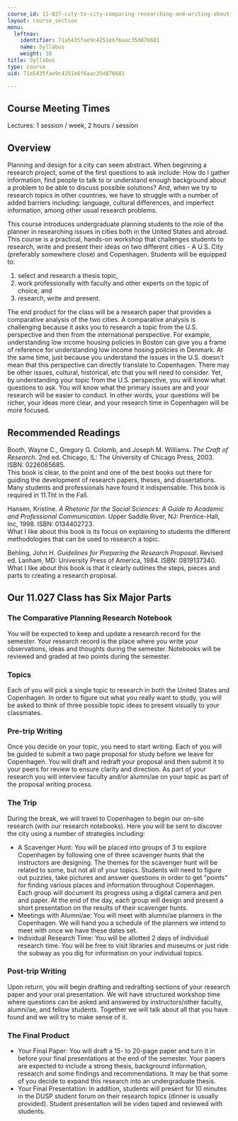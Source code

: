 ```yaml
---
course_id: 11-027-city-to-city-comparing-researching-and-writing-about-cities-spring-2006
layout: course_section
menu:
  leftnav:
    identifier: 71a5435fae9c4251e6f6aac35d876681
    name: Syllabus
    weight: 10
title: Syllabus
type: course
uid: 71a5435fae9c4251e6f6aac35d876681

---
```


Course Meeting Times
--------------------

Lectures: 1 session / week, 2 hours / session

Overview
--------

Planning and design for a city can seem abstract. When beginning a research project, some of the first questions to ask include: How do I gather information, find people to talk to or understand enough background about a problem to be able to discuss possible solutions? And, when we try to research topics in other countries, we have to struggle with a number of added barriers including: language, cultural differences, and imperfect information, among other usual research problems.

This course introduces undergraduate planning students to the role of the planner in researching issues in cities both in the United States and abroad. This course is a practical, hands-on workshop that challenges students to research, write and present their ideas on two different cities - A U.S. City (preferably somewhere close) and Copenhagen. Students will be equipped to:

1.  select and research a thesis topic,
2.  work professionally with faculty and other experts on the topic of choice, and
3.  research, write and present.

The end product for the class will be a research paper that provides a comparative analysis of the two cities. A comparative analysis is challenging because it asks you to research a topic from the U.S. perspective and then from the international perspective. For example, understanding low income housing policies in Boston can give you a frame of reference for understanding low income hosing policies in Denmark. At the same time, just because you understand the issues in the U.S. doesn't mean that this perspective can directly translate to Copenhagen. There may be other issues, cultural, historical, etc that you will need to consider. Yet, by understanding your topic from the U.S. perspective, you will know what questions to ask. You will know what the primary issues are and your research will be easier to conduct. In other words, your questions will be richer, your ideas more clear, and your research time in Copenhagen will be more focused.

Recommended Readings
--------------------

Booth, Wayne C., Gregory G. Colomb, and Joseph M. Williams. _The Craft of Research_. 2nd ed. Chicago, IL: The University of Chicago Press, 2003. ISBN: 0226065685.  
This book is clear, to the point and one of the best books out there for guiding the development of research papers, theses, and dissertations. Many students and professionals have found it indispensable. This book is required in 11.Tht in the Fall.

Hansen, Kristine. _A Rhetoric for the Social Sciences: A Guide to Academic and Professional Communication_. Upper Saddle River, NJ: Prentice-Hall, Inc, 1998. ISBN: 0134402723.  
What I like about this book is its focus on explaining to students the different methodologies that can be used to research a topic.

Behling, John H. _Guidelines for Preparing the Research Proposal_. Revised ed. Lanham, MD: University Press of America, 1984. ISBN: 0819137340.  
What I like about this book is that it clearly outlines the steps, pieces and parts to creating a research proposal.

Our 11.027 Class has Six Major Parts
------------------------------------

### The Comparative Planning Research Notebook

You will be expected to keep and update a research record for the semester. Your research record is the place where you write your observations, ideas and thoughts during the semester. Notebooks will be reviewed and graded at two points during the semester.

### Topics

Each of you will pick a single topic to research in both the United States and Copenhagen. In order to figure out what you really want to study, you will be asked to think of three possible topic ideas to present visually to your classmates.

### Pre-trip Writing

Once you decide on your topic, you need to start writing. Each of you will be guided to submit a two page proposal for study before we leave for Copenhagen. You will draft and redraft your proposal and then submit it to your peers for review to ensure clarity and direction. As part of your research you will interview faculty and/or alumni/ae on your topic as part of the proposal writing process.

### The Trip

During the break, we will travel to Copenhagen to begin our on-site research (with our research notebooks). Here you will be sent to discover the city using a number of strategies including:

*   A Scavenger Hunt: You will be placed into groups of 3 to explore Copenhagen by following one of three scavenger hunts that the instructors are designing. The themes for the scavenger hunt will be related to some, but not all of your topics. Students will need to figure out puzzles, take pictures and answer questions in order to get "points" for finding various places and information throughout Copenhagen. Each group will document its progress using a digital camera and pen and paper. At the end of the day, each group will design and present a short presentation on the results of their scavenger hunts.
*   Meetings with Alumni/ae: You will meet with alumni/ae planners in the Copenhagen. We will hand you a schedule of the planners we intend to meet with once we have these dates set.
*   Individual Research Time: You will be allotted 2 days of individual research time. You will be free to visit libraries and museums or just ride the subway as you dig for information on your individual topics.

### Post-trip Writing

Upon return, you will begin drafting and redrafting sections of your research paper and your oral presentation. We will have structured workshop time where questions can be asked and answered by instructors/other faculty, alumni/ae, and fellow students. Together we will talk about all that you have found and we will try to make sense of it.

### The Final Product

*   Your Final Paper: You will draft a 15- to 20-page paper and turn it in before your final presentations at the end of the semester. Your papers are expected to include a strong thesis, background information, research and some findings and recommendations. It may be that some of you decide to expand this research into an undergraduate thesis.
*   Your Final Presentation: In addition, students will present for 10 minutes in the DUSP student forum on their research topics (dinner is usually provided). Student presentation will be video taped and reviewed with students.